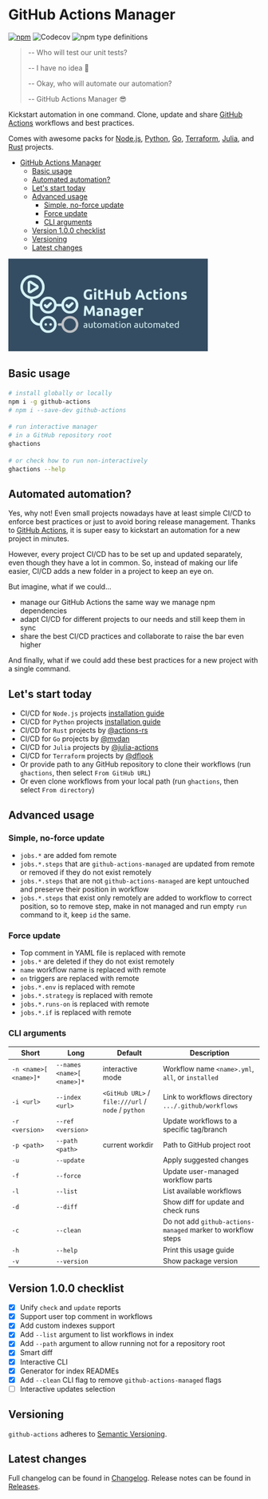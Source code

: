 # GitHub Actions Manager

[![npm](https://img.shields.io/npm/v/github-actions?color=blue&label=github-actions&style=flat-square)](https://www.npmjs.com/package/github-actions)
![Codecov](https://img.shields.io/codecov/c/github/vemel/github_actions_js?style=flat-square)
![npm type definitions](https://img.shields.io/npm/types/github-actions?style=flat-square)

> -- Who will test our unit tests?
>
> -- I have no idea 🤨
>
> -- Okay, who will automate our automation?
>
> -- GitHub Actions Manager 😎

Kickstart automation in one command.
Clone, update and share [GitHub Actions](https://github.com/features/actions) workflows and best practices.

Comes with awesome packs for
[Node.js](./workflows/README.md),
[Python](./workflows_py/README.md),
[Go](https://github.com/mvdan/github-actions-golang),
[Terraform](https://github.com/dflook/terraform-github-actions),
[Julia](https://github.com/julia-actions/Example.jl),
and [Rust](https://github.com/actions-rs/example) projects.

- [GitHub Actions Manager](#github-actions-manager)
  - [Basic usage](#basic-usage)
  - [Automated automation?](#automated-automation)
  - [Let's start today](#lets-start-today)
  - [Advanced usage](#advanced-usage)
    - [Simple, no-force update](#simple-no-force-update)
    - [Force update](#force-update)
    - [CLI arguments](#cli-arguments)
  - [Version 1.0.0 checklist](#version-100-checklist)
  - [Versioning](#versioning)
  - [Latest changes](#latest-changes)

<img src="ghactions.png" alt="GitHub Actions Manager" width="400"/>

## Basic usage

```bash
# install globally or locally
npm i -g github-actions
# npm i --save-dev github-actions

# run interactive manager
# in a GitHub repository root
ghactions

# or check how to run non-interactively
ghactions --help
```

## Automated automation?

Yes, why not! Even small projects nowadays have at least simple CI/CD to enforce best practices
or just to avoid boring release management. Thanks to [GitHub Actions](https://github.com/features/actions),
it is super easy to kickstart an automation for a new project in minutes.

However, every project CI/CD has to be set up and updated separately,
even though they have a lot in common. So, instead of making our life easier,
CI/CD adds a new folder in a project to keep an eye on.

But imagine, what if we could...

- manage our GitHub Actions the same way we manage npm dependencies
- adapt CI/CD for different projects to our needs and still keep them in sync
- share the best CI/CD practices and collaborate to raise the bar even higher

And finally, what if we could add these best practices for a new project with a single command.

## Let's start today
- CI/CD for `Node.js` projects [installation guide](./nodejs_workflows/README.md)
- CI/CD for `Python` projects [installation guide](./python_workflows_py/README.md)
- CI/CD for `Rust` projects by [@actions-rs](https://github.com/actions-rs/example)
- CI/CD for `Go` projects by [@mvdan](https://github.com/mvdan/github-actions-golang)
- CI/CD for `Julia` projects by [@julia-actions](https://github.com/julia-actions/Example.jl)
- CI/CD for `Terraform` projects by [@dflook](https://github.com/dflook/terraform-github-actions)
- Or provide path to any GitHub repository to clone their workflows (run `ghactions`, then select `From GitHub URL`)
- Or even clone workflows from your local path (run `ghactions`, then select `From directory`)

## Advanced usage

### Simple, no-force update

- `jobs.*` are added fom remote
- `jobs.*.steps` that are `github-actions-managed` are updated from remote or removed if they do not exist remotely
- `jobs.*.steps` that are not `github-actions-managed` are kept untouched and preserve their position in workflow
- `jobs.*.steps` that exist only remotely are added to workflow to correct position, so to remove step, make in not managed and run empty `run` command to it, keep `id` the same.

### Force update

- Top comment in YAML file is replaced with remote
- `jobs.*` are deleted if they do not exist remotely
- `name` workflow name is replaced with remote
- `on` triggers are replaced with remote
- `jobs.*.env` is replaced with remote
- `jobs.*.strategy` is replaced with remote
- `jobs.*.runs-on` is replaced with remote
- `jobs.*.if` is replaced with remote

### CLI arguments

| Short | Long | Default | Description |
| - | - | - | - |
| `-n <name>[ <name>]*` | `--names <name>[ <name>]*` | interactive mode | Workflow name `<name>.yml`, `all`, or `installed` |
| `-i <url>` | `--index <url>` | `<GitHub URL>` / `file:///url` / `node` / `python` | Link to workflows directory `.../.github/workflows` |
| `-r <version>` | `--ref <version>` | | Update workflows to a specific tag/branch |
| `-p <path>` | `--path <path>` | current workdir | Path to GitHub project root |
| `-u` | `--update` | | Apply suggested changes |
| `-f` | `--force` | | Update user-managed workflow parts |
| `-l` | `--list` | | List available workflows |
| `-d` | `--diff` | | Show diff for update and check runs |
| `-c` | `--clean` | | Do not add `github-actions-managed` marker to workflow steps |
| `-h` | `--help` | | Print this usage guide |
| `-v` | `--version` | | Show package version |

## Version 1.0.0 checklist
- [x] Unify `check` and `update` reports
- [x] Support user top comment in workflows
- [x] Add custom indexes support
- [x] Add `--list` argument to list workflows in index
- [x] Add `--path` argument to allow running not for a repository root
- [x] Smart diff
- [x] Interactive CLI
- [x] Generator for index READMEs
- [x] Add `--clean` CLI flag to remove `github-actions-managed` flags
- [ ] Interactive updates selection

## Versioning

`github-actions` adheres to [Semantic Versioning](https://semver.org/spec/v2.0.0.html).

## Latest changes

Full changelog can be found in [Changelog](./CHANGELOG.md).
Release notes can be found in [Releases](./releases).
